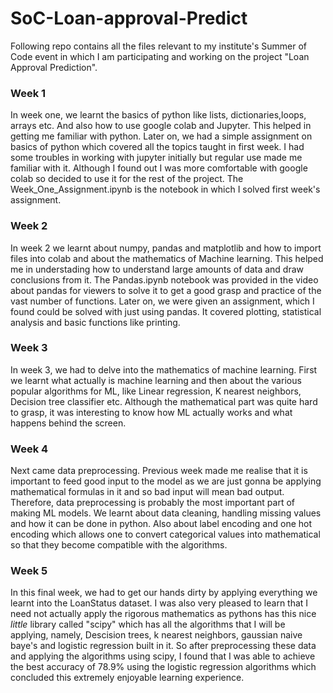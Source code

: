 # SoC-Loan-approval-Predict
Following repo contains all the files relevant to my institute's Summer of Code event in which I am participating and working on the project "Loan Approval Prediction".
### Week 1
In week one, we learnt the basics of python like lists, dictionaries,loops, arrays etc. And also how to use google colab and Jupyter. This helped in getting me familiar with python. Later on, we had a simple assignment on basics of python which covered all the topics taught in first week. I had some troubles in working with jupyter initially but regular use made me familiar with it. Although I found out I was more comfortable with google colab so decided to use it for the rest of the project. The Week_One_Assignment.ipynb is the notebook in which I solved first week's assignment.
### Week 2
In week 2 we learnt about numpy, pandas and matplotlib and how to import files into colab and about the mathematics of Machine learning. This helped me in understading how to understand large amounts of data and draw conclusions from it. The Pandas.ipynb notebook was provided in the video about pandas for viewers to solve it to get a good grasp and practice of the vast number of functions. Later on, we were given an assignment, which I found could be solved with just using pandas. It covered plotting, statistical analysis and basic functions like printing.
### Week 3
In week 3, we had to delve into the mathematics of machine learning. First we learnt what actually is machine learning and then about the various popular algorithms for ML, like Linear regression, K nearest neighbors, Decision tree classifier etc. Although the mathematical part was quite hard to grasp, it was interesting to know how ML actually works and what happens behind the screen.
### Week 4
Next came data preprocessing. Previous week made me realise that it is important to feed good input to the model as we are just gonna be applying mathematical formulas in it and so bad input will mean bad output. Therefore, data preprocessing is probably the most important part of making ML models. We learnt about data cleaning, handling missing values and how it can be done in python. Also about label encoding and one hot encoding which allows one to convert categorical values into mathematical so that they become compatible with the algorithms.
### Week 5
In this final week, we had to get our hands dirty by applying everything we learnt into the LoanStatus dataset. I was also very pleased to learn that I need not actually apply the rigorous mathematics as pythons has this nice <I> little </I> library called "scipy" which has all the algorithms that I will be applying, namely, Descision trees, k nearest neighbors, gaussian naive baye's and logistic regression built in it. So after preprocessing these data and applying the algorithms using scipy, I found that I was able to achieve the best accuracy of 78.9% using the logistic regression algorithms which concluded this extremely enjoyable learning experience.
